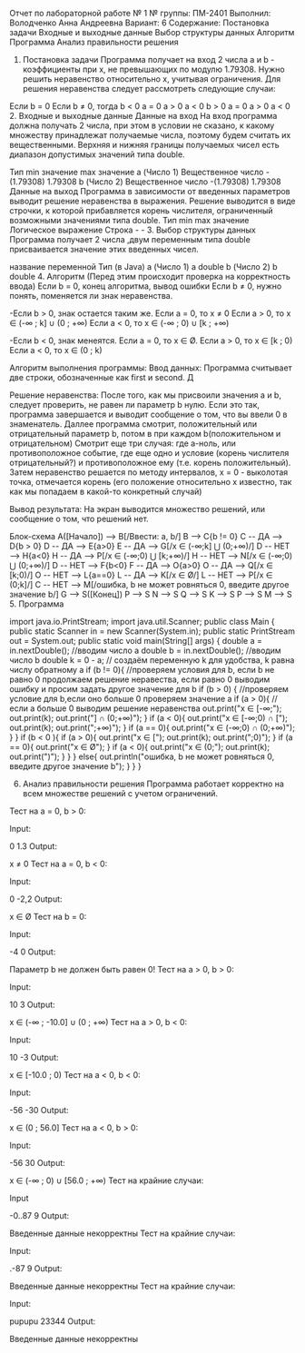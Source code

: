 Отчет по лабораторной работе № 1
№ группы: ПМ-2401
Выполнил: Володченко Анна Андреевна
Вариант: 6
Cодержание:
Постановка задачи
Входные и выходные данные
Выбор структуры данных
Алгоритм
Программа
Анализ правильности решения
1. Постановка задачи
Программа получает на вход 2 числа a и b - коэффициенты при x, не превышающих по модулю 1.79308. Нужно решить неравенство относительно x, учитывая ограничения.
Для решения неравенства следует рассмотреть следующие случаи:

Если b = 0
Если b ≠ 0, тогда
b < 0
a = 0
a > 0
a < 0
b > 0
a = 0
a > 0
a < 0
2. Входные и выходные данные
Данные на вход
На вход программа должна получать 2 числа, при этом в условии не сказано, к какому множеству принадлежат получаемые числа, поэтому будем считать их вещественными. Верхняя и нижняя границы получаемых чисел есть диапазон допустимых значений типа double.

Тип	min значение	max значение
a (Число 1)	Вещественное число	-(1.79308)	1.79308
b (Число 2)	Вещественное число	-(1.79308)	1.79308
Данные на выход
Программа в зависимости от введенных параметров выводит решение неравенства в выражения.
Решение выводится в виде строчки, к которой прибавляется корень числителя, ограниченный возможными значениями типа double.
Тип	min	max значение
Логическое выражение	Строка	-	-
3. Выбор структуры данных
Программа получает 2 числа ,двум переменным типа double присваивается значение этих введенных чисел.

название переменной	Тип (в Java)
a (Число 1)	a	double
b (Число 2)	b	double
4. Алгоритм
(Перед этим происходит проверка на корректность ввода)
Если b = 0, конец алгоритма, вывод ошибки
Если b ≠ 0, нужно понять, поменяется ли знак неравенства.

-Если b > 0, знак остается таким же.
Если a = 0, то x ≠ 0
Если a > 0, то x ∈ (-∞ ; k] ∪ (0 ; +∞)
Если a < 0, то x ∈ (-∞ ; 0) ∪ [k ; +∞)

-Если b < 0, знак менеятся.
Если a = 0, то x ∈ Ø.
Если a > 0, то x ∈ [k ; 0)
Если a < 0, то x ∈ (0 ; k)

Алгоритм выполнения программы:
Ввод данных:
Программа считывает две строки, обозначенные как first и second.
Д

Решение неравенства: После того, как мы присвоили значения a и b, следует проверить, не равен ли параметр b нулю.
Если это так, программа завершается и выводит сообщение о том, что вы ввели 0 в знаменатель. Даллее программа смотрит, положительный или отрицательный параметр b, потом в при каждом b(положительном и отрицательном) Смотрит еще три случая: где a-ноль, или противоположное событие, где еще одно и условие (корень числителя отрицательный?) и противоположное ему (т.е. корень положительный). Затем неравенство решается по методу интервалов, x = 0 - выколотая точка, отмечается корень (его положение относительно x известно, так как мы попадаем в какой-то конкретный случай)

Вывод результата:
На экран выводится множество решений, или сообщение о том, что решений нет.

Блок-схема
A([Начало]) --> B[/Ввести: a, b/]
    B --> C{b != 0}
    C -- ДА --> D{b > 0}
    D -- ДА --> E{a>0}
    E -- ДА --> G[/x ∈ (-∞;k] ⋃ (0;+∞)/]
    D -- НЕТ --> H{a<0}
    H -- ДА --> P[/x ∈ (-∞;0) ⋃ [k;+∞)/]
    Н -- НЕТ --> N[/x ∈ (-∞;0) ⋃ (0;+∞)/]
    D -- НЕТ --> F{b<0}
    F -- ДА --> O{a>0}
    O -- ДА --> Q[/x ∈ [k;0)/]
    O -- НЕТ --> L{a==0}
    L -- ДА --> K[/x ∈ Ø/]
    L -- НЕТ --> P[/x ∈ (0;k]/]
    C -- НЕТ --> M[/ошибка, b не может ровняться 0, введите другое значение b/]
    G --> S([Конец])
    P --> S
    N --> S
    Q --> S
    K --> S
    P --> S
    M --> S
5. Программа

 import java.io.PrintStream;
import java.util.Scanner;
public class Main {
    public static Scanner in = new Scanner(System.in);
    public static PrintStream out = System.out;
    public static void main(String[] args) {
        double a = in.nextDouble(); //вводим число a
        double b = in.nextDouble(); //вводим число b
        double k = 0 - a; // создаём переменную k для удобства, k равна числу обратному а
        if (b != 0){  //проверяем условия для b, если b не равно 0 продолжаем решение неравества, если равно 0 выводим ошибку и просим задать другое значение для b
           if (b > 0) { //проверяем условие для b,если оно больше 0 проверяем значение a
               if (a > 0){ //если a больше 0 выводим решение неравенства
                   out.print("x ∈ [-∞;");
                   out.print(k);
                   out.print("] ∩ (0;+∞)");
                }
               if (a < 0){
                   out.print("x ∈ [-∞;0) ∩ [");
                   out.print(k);
                   out.print(";+∞)");
                }
                if (a == 0){
                   out.print("x ∈ (-∞;0) ∩ (0;+∞)");
                } 
            }
           if (b < 0 ){
               if (a > 0){
                   out.print("x ∈ [");
                   out.print(k);
                   out.print(";0)");
               }
               if (a == 0){
                   out.print("x ∈ Ø");
               }
               if (a < 0){
                   out.print("x ∈ (0;");
                   out.print(k);
                   out.print(")");
               }
           }
        }
        else{
            out.println("ошибка, b не может ровняться 0, введите другое значение b");
        }
    }
    }       
  
6. Анализ правильности решения
Программа работает корректно на всем множестве решений с учетом ограничений.

Тест на a = 0, b > 0:

Input:

0 1.3
Output:

x ≠ 0
Тест на a = 0, b < 0:

Input:

0 -2,2
Output:

x ∈ Ø
Тест на b = 0:

Input:

-4 0
Output:

Параметр b не должен быть равен 0!
Тест на a > 0, b > 0:

Input:

10 3
Output:

x ∈ (-∞ ; -10.0] ∪ (0 ; +∞)
Тест на a > 0, b < 0:

Input:

10 -3
Output:

x ∈ [-10.0 ; 0)
Тест на a < 0, b < 0:

Input:

-56 -30
Output:

x ∈ (0 ; 56.0]
Тест на a < 0, b > 0:

Input:

-56 30
Output:

x ∈ (-∞ ; 0) ∪ [56.0 ; +∞)
Тест на крайние случаи:

Input

-0..87 9
Output:

Введенные данные некорректны
Тест на крайние случаи:

Input:

.-87 9
Output:

Введенные данные некорректны
Тест на крайние случаи:

Input:

pupupu 23344
Output:

Введенные данные некорректны

